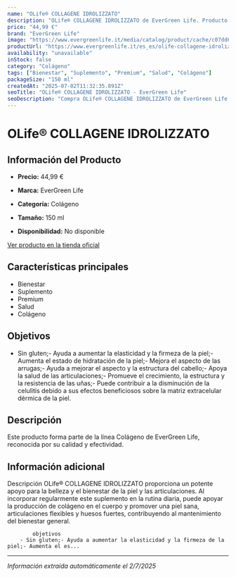 ```yaml
---
name: "OLife® COLLAGENE IDROLIZZATO"
description: "OLife® COLLAGENE IDROLIZZATO de EverGreen Life. Producto de alta calidad."
price: "44,99 €"
brand: "EverGreen Life"
image: "https://www.evergreenlife.it/media/catalog/product/cache/c07dd61d864357977e19899508bed4cf/o/l/olife__collagene_idrolizzato.png"
productUrl: "https://www.evergreenlife.it/es_es/olife-collagene-idrolizzato.html"
availability: "unavailable"
inStock: false
category: "Colágeno"
tags: ["Bienestar", "Suplemento", "Premium", "Salud", "Colágeno"]
packageSize: "150 ml"
createdAt: "2025-07-02T11:32:35.891Z"
seoTitle: "OLife® COLLAGENE IDROLIZZATO - EverGreen Life"
seoDescription: "Compra OLife® COLLAGENE IDROLIZZATO de EverGreen Life."
---
```


# OLife® COLLAGENE IDROLIZZATO



## Información del Producto

- **Precio:** 44,99 €
- **Marca:** EverGreen Life

- **Categoría:** Colágeno
- **Tamaño:** 150 ml
- **Disponibilidad:** No disponible

[Ver producto en la tienda oficial](https://www.evergreenlife.it/es_es/olife-collagene-idrolizzato.html)

## Características principales

- Bienestar
- Suplemento
- Premium
- Salud
- Colágeno


## Objetivos

- Sin gluten;- Ayuda a aumentar la elasticidad y la firmeza de la piel;- Aumenta el estado de hidratación de la piel;- Mejora el aspecto de las arrugas;- Ayuda a mejorar el aspecto y la estructura del cabello;- Apoya la salud de las articulaciones;- Promueve el crecimiento, la estructura y la resistencia de las uñas;- Puede contribuir a la disminución de la celulitis debido a sus efectos beneficiosos sobre la matriz extracelular dérmica de la piel.


## Descripción

Este producto forma parte de la línea Colágeno de EverGreen Life, reconocida por su calidad y efectividad.


## Información adicional

Descripción
        OLife® COLLAGENE IDROLIZZATO proporciona un potente apoyo para la belleza y el bienestar de la piel y las articulaciones. Al incorporar regularmente este suplemento en la rutina diaria, puede apoyar la producción de colágeno en el cuerpo y promover una piel sana, articulaciones flexibles y huesos fuertes, contribuyendo al mantenimiento del bienestar general.



            objetivos
        - Sin gluten;- Ayuda a aumentar la elasticidad y la firmeza de la piel;- Aumenta el es...

---

*Información extraída automáticamente el 2/7/2025*
